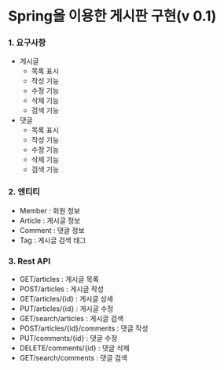 # Spring을 이용한 게시판 구현(v 0.1)
### 1. 요구사항
- 게시글 
  - 목록 표시
  - 작성 기능
  - 수정 기능
  - 삭제 기능
  - 검색 기능
- 댓글
  - 목록 표시
  - 작성 기능
  - 수정 기능
  - 삭제 기능
  - 검색 기능

### 2. 엔티티
- Member : 회원 정보
- Article : 게시글 정보
- Comment : 댓글 정보
- Tag : 게시글 검색 태그

### 3. Rest API
- GET/articles : 게시글 목록
- POST/articles : 게시글 작성
- GET/articles/{id} : 게시글 상세
- PUT/articles/{id} : 게시글 수정
- GET/search/articles : 게시글 검색
- POST/articles/{id}/comments : 댓글 작성
- PUT/comments/{id} : 댓글 수정
- DELETE/comments/{id} : 댓글 삭제
- GET/search/comments : 댓글 검색

